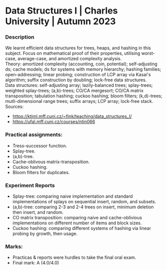# Data Structures I | Charles University | Autumn 2023

### Description
We learnt efficient data structures for trees, heaps, and hashing in this subject. Focus on mathematical proof of their properties,
utilising worst-case, average-case, and amortized complexity analysis. \
Theory: amortized complexity (accounting, coin, potential); self-adjusting ds; cache models; ds for systems with memory hierarchy; 
hashing families; open-addressing; linear probing; construction of LCP array via Kasai's algorithm; suffix construction by doubling; 
lock-free data structures. \
Data structures: self-adjusting array; lazily-balanced trees; splay-trees; weighted splay-trees; (a,b)-trees; CO/CA mergesort;
CO/CA matrix transposition; tabulation hashing; cuckoo hashing; bloom filters; (k,d)-trees; mutli-dimensional range trees; suffix arrays;
LCP array; lock-free stack. \
Sources: 
- https://ktiml.mff.cuni.cz/~fink/teaching/data_structures_I/
- https://ufal.mff.cuni.cz/courses/ntin066

### Practical assignments:
- Tress-successor function.
- Splay-tree.
- (a,b)-tree.
- Cache-oblivous matrix-transposition.
- Cuckoo hashing.
- Bloom filters for duplicates.

### Experiment Reports
- Splay-tree: comparing naive implementation and standard implementations of splays on sequential insert, random, and subsets.
- (a,b)-tree: comparing 2-3 and 2-4 trees on insert, minimum deletion then insert, and random.
- CO matrix transposition: comparing naive and cache-oblivious implementations on different number of items and block sizes.
- Cuckoo hashing: comparing different systems of hashing via linear probing by growth, then usage.

### Marks: 
- Practicas & reports were hurdles to take the final oral exam.
- Final mark: A (4.0/4.0)
